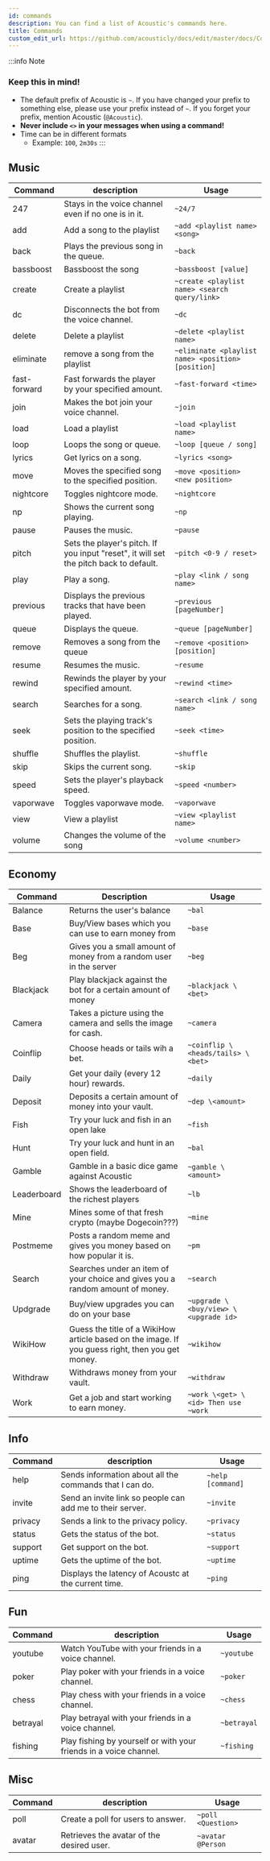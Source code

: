 ```yaml
---
id: commands
description: You can find a list of Acoustic's commands here.
title: Commands
custom_edit_url: https://github.com/acousticly/docs/edit/master/docs/Commands.md
---
```


:::info Note

### Keep this in mind!

- The default prefix of Acoustic is `~`. If you have changed your prefix to something else, please use your prefix instead of `~`. If you forget your prefix, mention Acoustic (`@Acoustic`).
- **Never include `<>` in your messages when using a command!**
- Time can be in different formats
  - Example: `100`, `2m30s`
:::

## Music

| Command      | description                                                                           | Usage                                              |
| ------------ | ------------------------------------------------------------------------------------- | -------------------------------------------------- |
| 247          | Stays in the voice channel even if no one is in it.                                   | `~24/7`                                            |
| add          | Add a song to the playlist                                                            | `~add <playlist name> <song>`                      |
| back         | Plays the previous song in the queue.                                                 | `~back`                                             |
| bassboost    | Bassboost the song                                                                    | `~bassboost [value]`                               |
| create       | Create a playlist                                                                     | `~create <playlist name> <search query/link>`      |
| dc           | Disconnects the bot from the voice channel.                                           | `~dc`                                               |
| delete       | Delete a playlist                                                                     | `~delete <playlist name>`                          |
| eliminate    | remove a song from the playlist                                                       | `~eliminate <playlist name> <position> [position]` |
| fast-forward | Fast forwards the player by your specified amount.                                    | `~fast-forward <time>`                             |
| join         | Makes the bot join your voice channel.                                                | `~join`                                             |
| load         | Load a playlist                                                                       | `~load <playlist name>`                            |
| loop         | Loops the song or queue.                                                              | `~loop [queue / song]`                             |
| lyrics       | Get lyrics on a song.                                                                 | `~lyrics <song>`                                   |
| move         | Moves the specified song to the specified position.                                   | `~move <position> <new position>`                  |
| nightcore    | Toggles nightcore mode.                                                               | `~nightcore`                                        |
| np           | Shows the current song playing.                                                       | `~np`                                               |
| pause        | Pauses the music.                                                                     | `~pause`                                            |
| pitch        | Sets the player's pitch. If you input "reset", it will set the pitch back to default. | `~pitch <0-9 / reset>`                                            |
| play         | Play a song.                                                                          | `~play <link / song name>`                         |
| previous     | Displays the previous tracks that have been played.                                   | `~previous [pageNumber]`                           |
| queue        | Displays the queue.                                                                   | `~queue [pageNumber]`                              |
| remove       | Removes a song from the queue                                                         | `~remove <position> [position]`                    |
| resume       | Resumes the music.                                                                    | `~resume`                                           |
| rewind       | Rewinds the player by your specified amount.                                          | `~rewind <time>`                                   |
| search       | Searches for a song.                                                                  | `~search <link / song name>`                       |
| seek         | Sets the playing track's position to the specified position.                          | `~seek <time>`                                     |
| shuffle      | Shuffles the playlist.                                                                | `~shuffle`                                         |
| skip         | Skips the current song.                                                               | `~skip`                                            |
| speed        | Sets the player's playback speed.                                                     | `~speed <number>`                                  |
| vaporwave    | Toggles vaporwave mode.                                                               | `~vaporwave`                                       |
| view         | View a playlist                                                                       | `~view <playlist name>`                            |
| volume       | Changes the volume of the song                                                        | `~volume <number>`                                 |

## Economy

| Command     | Description                                                                                      | Usage                                |
| ----------- | ------------------------------------------------------------------------------------------------ | ------------------------------------ |
| Balance     | Returns the user's balance                                                                       | `~bal`                               |
| Base        | Buy/View bases which you can use to earn money from                                              | `~base`                              |
| Beg         | Gives you a small amount of money from a random user in the server                               | `~beg`                               |
| Blackjack   | Play blackjack against the bot for a certain amount of money                                     | `~blackjack \<bet>`                  |
| Camera      | Takes a picture using the camera and sells the image for cash.                                   | `~camera`                            |
| Coinflip    | Choose heads or tails wih a bet.                                                                 | `~coinflip \<heads/tails> \<bet>`    |
| Daily       | Get your daily (every 12 hour) rewards.                                                          | `~daily`                             |
| Deposit     | Deposits a certain amount of money into your vault.                                              | `~dep \<amount>`                     |
| Fish        | Try your luck and fish in an open lake                                                           | `~fish`                              |
| Hunt        | Try your luck and hunt in an open field.                                                         | `~bal`                               |
| Gamble      | Gamble in a basic dice game against Acoustic                                                     | `~gamble \<amount>`                  |
| Leaderboard | Shows the leaderboard of the richest players                                                     | `~lb`                                |
| Mine        | Mines some of that fresh crypto (maybe Dogecoin???)                                              | `~mine`                              |
| Postmeme    | Posts a random meme and gives you money based on how popular it is.                              | `~pm`                                |
| Search      | Searches under an item of your choice and gives you a random amount of money.                    | `~search`                            |
| Updgrade    | Buy/view upgrades you can do on your base                                                        | `~upgrade \<buy/view> \<upgrade id>` |
| WikiHow     | Guess the title of a WikiHow article based on the image. If you guess right, then you get money. | `~wikihow`                           |
| Withdraw    | Withdraws money from your vault.                                                                 | `~withdraw`                          |
| Work        | Get a job and start working to earn money.                                                       | `~work \<get> \<id> Then use ~work`  |

## Info

| Command | description                                               | Usage             |
| ------- | --------------------------------------------------------- | ----------------- |
| help    | Sends information about all the commands that I can do.   | `~help [command]` |
| invite  | Send an invite link so people can add me to their server. | `~invite`         |
| privacy | Sends a link to the privacy policy.                       | `~privacy`        |
| status  | Gets the status of the bot.                               | `~status`         |
| support | Get support on the bot.                                   | `~support`        |
| uptime  | Gets the uptime of the bot.                               | `~uptime`         |
| ping    | Displays the latency of Acoustc at the current time.      | `~ping`           |

## Fun

| Command  | description                                                       | Usage       |
| -------- | ----------------------------------------------------------------- | ----------- |
| youtube  | Watch YouTube with your friends in a voice channel.               | `~youtube`  |
| poker    | Play poker with your friends in a voice channel.                  | `~poker`    |
| chess    | Play chess with your friends in a voice channel.                  | `~chess`    |
| betrayal | Play betrayal with your friends in a voice channel.               | `~betrayal` |
| fishing  | Play fishing by yourself or with your friends in a voice channel. | `~fishing`  |

## Misc

| Command | description                               | Usage              |
| ------- | ----------------------------------------- | ------------------ |
| poll    | Create a poll for users to answer.        | `~poll <Question>` |
| avatar  | Retrieves the avatar of the desired user. | `~avatar @Person`  |
